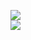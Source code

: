 [![](https://img.shields.io/badge/Made%20With-Github%20Spray-lightgrey.svg?style=for-the-badge&logo=github)](https://github.com/Annihil/github-spray#3082)  
[![](https://i.imgur.com/2DrTn0Z.gif)](https://github.com/Annihil/github-spray)